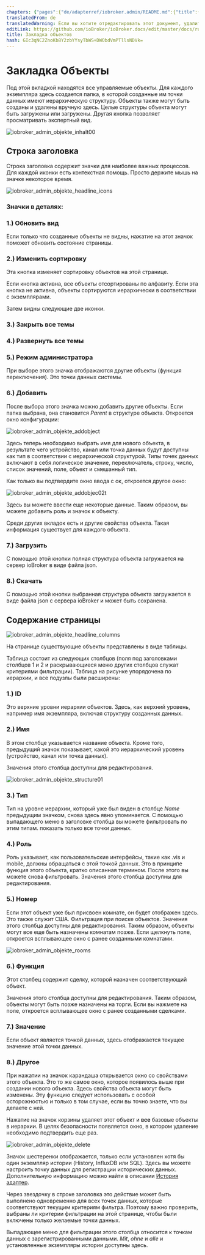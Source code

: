 ```yaml
---
chapters: {"pages":{"de/adapterref/iobroker.admin/README.md":{"title":{"de":"no title"},"content":"de/adapterref/iobroker.admin/README.md"},"de/adapterref/iobroker.admin/admin/tab-adapters.md":{"title":{"de":"Der Reiter Adapter"},"content":"de/adapterref/iobroker.admin/admin/tab-adapters.md"},"de/adapterref/iobroker.admin/admin/tab-instances.md":{"title":{"de":"Der Reiter Instanzen"},"content":"de/adapterref/iobroker.admin/admin/tab-instances.md"},"de/adapterref/iobroker.admin/admin/tab-objects.md":{"title":{"de":"Der Reiter Objekte"},"content":"de/adapterref/iobroker.admin/admin/tab-objects.md"},"de/adapterref/iobroker.admin/admin/tab-states.md":{"title":{"de":"Der Reiter Zustände"},"content":"de/adapterref/iobroker.admin/admin/tab-states.md"},"de/adapterref/iobroker.admin/admin/tab-groups.md":{"title":{"de":"Der Reiter Gruppen"},"content":"de/adapterref/iobroker.admin/admin/tab-groups.md"},"de/adapterref/iobroker.admin/admin/tab-users.md":{"title":{"de":"Der Reiter Benutzer"},"content":"de/adapterref/iobroker.admin/admin/tab-users.md"},"de/adapterref/iobroker.admin/admin/tab-events.md":{"title":{"de":"Der Reiter Ereignisse"},"content":"de/adapterref/iobroker.admin/admin/tab-events.md"},"de/adapterref/iobroker.admin/admin/tab-hosts.md":{"title":{"de":"Der Reiter Hosts"},"content":"de/adapterref/iobroker.admin/admin/tab-hosts.md"},"de/adapterref/iobroker.admin/admin/tab-enums.md":{"title":{"de":"Der Reiter Aufzählungen"},"content":"de/adapterref/iobroker.admin/admin/tab-enums.md"},"de/adapterref/iobroker.admin/admin/tab-log.md":{"title":{"de":"Der Reiter Log"},"content":"de/adapterref/iobroker.admin/admin/tab-log.md"},"de/adapterref/iobroker.admin/admin/tab-system.md":{"title":{"de":"Die Systemeinstellungen"},"content":"de/adapterref/iobroker.admin/admin/tab-system.md"}}}
translatedFrom: de
translatedWarning: Если вы хотите отредактировать этот документ, удалите поле «translationFrom», в противном случае этот документ будет снова автоматически переведен
editLink: https://github.com/ioBroker/ioBroker.docs/edit/master/docs/ru/adapterref/iobroker.admin/tab-objects.md
title: Закладка объектов
hash: GIc3qNC2ZnoKb8Y2zbYYsyTbWS+DWObdVmPTllsNDVk=
---
```

# Закладка Объекты
Под этой вкладкой находятся все управляемые объекты. Для каждого экземпляра здесь создается папка, в которой созданные им точки данных имеют иерархическую структуру. Объекты также могут быть созданы и удалены вручную здесь. Целые структуры объекта могут быть загружены или загружены. Другая кнопка позволяет просматривать экспертный вид.

<span style="line-height: 1.5; text-align: justify;"></span>

![iobroker_admin_objekte_inhalt00](../../../de/adapterref/iobroker.admin/img/tab-objects_Inhalt00.jpg)

## Строка заголовка
Строка заголовка содержит значки для наиболее важных процессов. Для каждой иконки есть контекстная помощь. Просто держите мышь на значке некоторое время.

![iobroker_admin_objekte_headline_icons](../../../de/adapterref/iobroker.admin/img/tab-objects_Headline_Icons.jpg)

### **Значки в деталях:**
### **1.) Обновить вид**
Если только что созданные объекты не видны, нажатие на этот значок поможет обновить состояние страницы.

### **2.) Изменить сортировку**
Эта кнопка изменяет сортировку объектов на этой странице.

Если кнопка активна, все объекты отсортированы по алфавиту. Если эта кнопка не активна, объекты сортируются иерархически в соответствии с экземплярами.

Затем видны следующие две иконки.

### **3.) Закрыть все темы**
### **4.) Развернуть все темы**
### **5.) Режим администратора**
При выборе этого значка отображаются другие объекты (функция переключения). Это точки данных системы.

### **6.) Добавить**
После выбора этого значка можно добавить другие объекты.
Если папка выбрана, она становится _Parent_ в структуре объекта.
Откроется окно конфигурации:

![iobroker_admin_objekte_addobject](../../../de/adapterref/iobroker.admin/img/tab-objects_AddObject.jpg)

Здесь теперь необходимо выбрать имя для нового объекта, в результате чего устройство, канал или точка данных будут доступны как тип в соответствии с иерархической структурой.
Типы точек данных включают в себя логическое значение, переключатель, строку, число, список значений, поле, объект и смешанный тип.

Как только вы подтвердите окно ввода с ок, откроется другое окно:

![iobroker_admin_objekte_addobjec02t](../../../de/adapterref/iobroker.admin/img/tab-objects_AddObjec02t.jpg)

Здесь вы можете ввести еще некоторые данные. Таким образом, вы можете добавить роль и значок к объекту.

Среди других вкладок есть и другие свойства объекта.
Такая информация существует для каждого объекта.

### **7.) Загрузить**
С помощью этой кнопки полная структура объекта загружается на сервер ioBroker в виде файла json.

### **8.) Скачать**
С помощью этой кнопки выбранная структура объекта загружается в виде файла json с сервера ioBroker и может быть сохранена.

## Содержание страницы
![iobroker_admin_objekte_headline_columns](../../../de/adapterref/iobroker.admin/img/tab-objects_Headline_Columns.jpg)

На странице существующие объекты представлены в виде таблицы.

Таблица состоит из следующих столбцов (поля под заголовками столбцов 1 и 2 и раскрывающиеся меню других столбцов служат критериями фильтрации).
Таблица на рисунке упорядочена по иерархии, и все подузлы были расширены:

### **1.) ID**
Это верхние уровни иерархии объектов. Здесь, как верхний уровень, например
имя экземпляра, включая структуру созданных данных.

### **2.) Имя**
В этом столбце указывается название объекта. Кроме того, предыдущий значок показывает, какой это иерархический уровень (устройство, канал или точка данных).

Значения этого столбца доступны для редактирования.

![iobroker_admin_objekte_structure01](../../../de/adapterref/iobroker.admin/img/tab-objects_Structure01.jpg)

### **3.) Тип**
Тип на уровне иерархии, который уже был виден в столбце _Name_ предыдущим значком, снова здесь явно упоминается. С помощью выпадающего меню в заголовке столбца вы можете фильтровать по этим типам. показать только все точки данных.

### 4.) Роль
Роль указывает, как пользовательские интерфейсы, такие как .vis и mobile, должны обращаться с этой точкой данных.
Это в принципе функция этого объекта, кратко описанная термином.
После этого вы можете снова фильтровать. Значения этого столбца доступны для редактирования.

### **5.) Номер**
Если этот объект уже был присвоен комнате, он будет отображен здесь.
Это также служит США. Фильтрация при поиске объектов.
Значения этого столбца доступны для редактирования. Таким образом, объекты могут все еще быть назначены комнатам позже.
Если щелкнуть поле, откроется всплывающее окно с ранее созданными комнатами.

![iobroker_admin_objekte_rooms](../../../de/adapterref/iobroker.admin/img/tab-objects_Rooms.jpg)

### **6.) Функция**
Этот столбец содержит сделку, которой назначен соответствующий объект.

Значения этого столбца доступны для редактирования. Таким образом, объекты могут быть позже назначены на торги. Если вы нажмете на поле, откроется всплывающее окно с ранее созданными сделками.

### **7.) Значение**
Если объект является точкой данных, здесь отображается текущее значение этой точки данных.

### **8.) Другое**
При нажатии на значок карандаша открывается окно со свойствами этого объекта.
Это то же самое окно, которое появилось выше при создании нового объекта.
Здесь свойства объекта могут быть изменены. Эту функцию следует использовать с особой осторожностью и только в том случае, если вы точно знаете, что вы делаете с ней.

Нажатие на значок корзины удаляет этот объект и **все** базовые объекты в иерархии. В целях безопасности появляется окно, в котором удаление необходимо подтвердить еще раз.

![iobroker_admin_objekte_delete](../../../de/adapterref/iobroker.admin/img/tab-objects_delete.jpg)

Значок шестеренки отображается, только если установлен хотя бы один экземпляр истории (History, InfluxDB или SQL).
Здесь вы можете настроить точку данных для регистрации исторических данных. Дополнительную информацию можно найти в описании [История адаптер](http://www.iobroker.net/?page_id=144&lang=de).

Через звездочку в строке заголовка это действие может быть выполнено одновременно для всех точек данных, которые соответствуют текущим критериям фильтра. Поэтому важно проверить, выбраны ли критерии фильтрации на этой странице, чтобы были включены только желаемые точки данных.

Выпадающее меню для фильтрации этого столбца относится к точкам данных с зарегистрированными данными.
_Mit_, _ohne_ и _alle_ и установленные экземпляры истории доступны здесь.